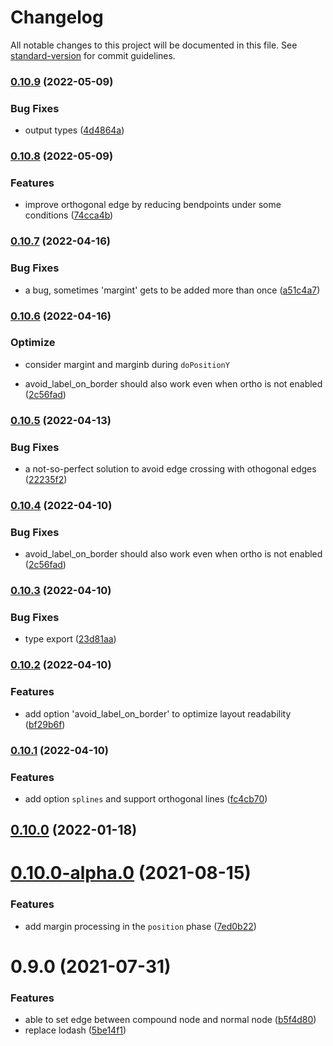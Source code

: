 # Changelog

All notable changes to this project will be documented in this file. See [standard-version](https://github.com/conventional-changelog/standard-version) for commit guidelines.

### [0.10.9](https://github.com/hikerpig/dagre-layout/compare/v0.10.8...v0.10.9) (2022-05-09)


### Bug Fixes

* output types ([4d4864a](https://github.com/hikerpig/dagre-layout/commit/4d4864ad9529488884f88fd31206ecf476538993))

### [0.10.8](https://github.com/hikerpig/dagre-layout/compare/v0.10.7...v0.10.8) (2022-05-09)


### Features

* improve orthogonal edge by reducing bendpoints under some conditions ([74cca4b](https://github.com/hikerpig/dagre-layout/commit/74cca4babbb0f7796ec008adba40f5a989dc6cd4))

### [0.10.7](https://github.com/hikerpig/dagre-layout/compare/v0.10.6...v0.10.7) (2022-04-16)


### Bug Fixes

* a bug, sometimes 'margint' gets to be added more than once ([a51c4a7](https://github.com/hikerpig/dagre-layout/commit/a51c4a7dc2bf99f1ac40871dcf47d53e4334a2f1))

### [0.10.6](https://github.com/hikerpig/dagre-layout/compare/v0.10.5...v0.10.6) (2022-04-16)

### Optimize

- consider margint and marginb during `doPositionY`

* avoid_label_on_border should also work even when ortho is not enabled ([2c56fad](https://github.com/hikerpig/dagre-layout/commit/2c56fad613cf988e30c12b0d1676225e3e9cd5b9))



### [0.10.5](https://github.com/hikerpig/dagre-layout/compare/v0.10.4...v0.10.5) (2022-04-13)


### Bug Fixes

* a not-so-perfect solution to avoid edge crossing with othogonal edges ([22235f2](https://github.com/hikerpig/dagre-layout/commit/22235f2552414c72de416fb9af43beaf27642d76))

### [0.10.4](https://github.com/hikerpig/dagre-layout/compare/v0.10.3...v0.10.4) (2022-04-10)


### Bug Fixes

* avoid_label_on_border should also work even when ortho is not enabled ([2c56fad](https://github.com/hikerpig/dagre-layout/commit/2c56fad613cf988e30c12b0d1676225e3e9cd5b9))

### [0.10.3](https://github.com/hikerpig/dagre-layout/compare/v0.10.2...v0.10.3) (2022-04-10)


### Bug Fixes

* type export ([23d81aa](https://github.com/hikerpig/dagre-layout/commit/23d81aa0adc74664f0fe43352d3e287a3f227172))

### [0.10.2](https://github.com/hikerpig/dagre-layout/compare/v0.10.1...v0.10.2) (2022-04-10)


### Features

* add option 'avoid_label_on_border' to optimize layout readability ([bf29b6f](https://github.com/hikerpig/dagre-layout/commit/bf29b6f741f8b263476e7fa4fd7e7dbe2d7f8c48))

### [0.10.1](https://github.com/hikerpig/dagre-layout/compare/v0.10.0-alpha.0...v0.10.1) (2022-04-10)


### Features

* add option `splines` and support orthogonal lines ([fc4cb70](https://github.com/hikerpig/dagre-layout/commit/fc4cb701a6a25f0db8e9650e419154e710a292a3))

## [0.10.0](https://github.com/hikerpig/dagre-layout/compare/v0.10.0-alpha.0...v0.10.0) (2022-01-18)

# [0.10.0-alpha.0](https://github.com/hikerpig/dagre-layout/compare/v0.9.0...v0.10.0-alpha.0) (2021-08-15)


### Features

* add margin processing in the `position` phase ([7ed0b22](https://github.com/hikerpig/dagre-layout/commit/7ed0b22ebbf099610707eb51ead5bebcf5d3d753))



# 0.9.0 (2021-07-31)


### Features

* able to set edge between compound node and normal node ([b5f4d80](https://github.com/hikerpig/dagre-layout/commit/b5f4d8002303e26bf725ab58cc1d8874c0b012d0))
* replace lodash ([5be14f1](https://github.com/hikerpig/dagre-layout/commit/5be14f125b788b263bdc2771dc14fa22cdca7bf8))
